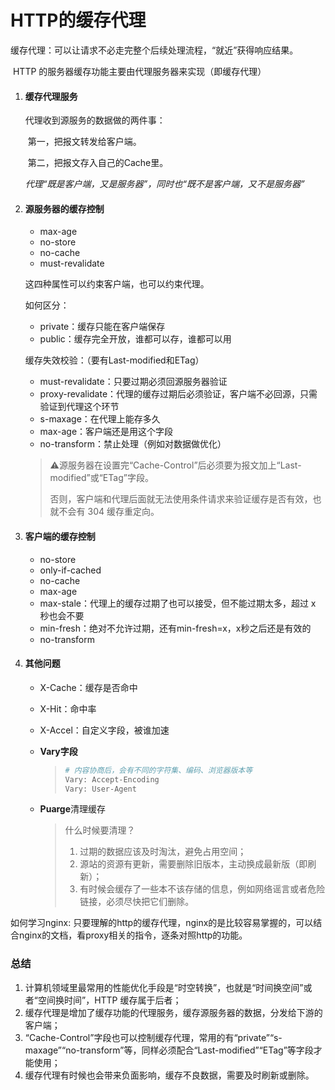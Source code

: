 # HTTP的缓存代理

缓存代理：可以让请求不必走完整个后续处理流程，“就近”获得响应结果。

​					HTTP 的服务器缓存功能主要由代理服务器来实现（即缓存代理）



1. #### 缓存代理服务

   代理收到源服务的数据做的两件事：

   ​	第一，把报文转发给客户端。

   ​	第二，把报文存入自己的Cache里。

   *代理“既是客户端，又是服务器”，同时也“既不是客户端，又不是服务器”*



2. #### 源服务器的缓存控制

   - max-age
   - no-store
   - no-cache
   - must-revalidate

   这四种属性可以约束客户端，也可以约束代理。

   如何区分：

   - private：缓存只能在客户端保存
   - public：缓存完全开放，谁都可以存，谁都可以用

   缓存失效校验：（要有Last-modified和ETag）

   - must-revalidate：只要过期必须回源服务器验证
   - proxy-revalidate：代理的缓存过期后必须验证，客户端不必回源，只需验证到代理这个环节
   - s-maxage：在代理上能存多久
   - max-age：客户端还是用这个字段
   - no-transform：禁止处理（例如对数据做优化）

   > ⚠️源服务器在设置完“Cache-Control”后必须要为报文加上“Last-modified”或“ETag”字段。
   >
   > 否则，客户端和代理后面就无法使用条件请求来验证缓存是否有效，也就不会有 304 缓存重定向。



3. #### 客户端的缓存控制
   
   - no-store
   - only-if-cached
   - no-cache
   - max-age
   - max-stale：代理上的缓存过期了也可以接受，但不能过期太多，超过 x 秒也会不要
   - min-fresh：绝对不允许过期，还有min-fresh=x，x秒之后还是有效的
   - no-transform



4. #### 其他问题

   - X-Cache：缓存是否命中

   - X-Hit：命中率

   - X-Accel：自定义字段，被谁加速

   - **Vary字段**

     > ```bash
     > # 内容协商后，会有不同的字符集、编码、浏览器版本等
     > Vary: Accept-Encoding
     > Vary: User-Agent
     > ```

   - **Puarge**清理缓存

     > 什么时候要清理？
     >
     > 1. 过期的数据应该及时淘汰，避免占用空间；
     > 2. 源站的资源有更新，需要删除旧版本，主动换成最新版（即刷新）；
     > 3. 有时候会缓存了一些本不该存储的信息，例如网络谣言或者危险链接，必须尽快把它们删除。



如何学习nginx: 只要理解的http的缓存代理，nginx的是比较容易掌握的，可以结合nginx的文档，看proxy相关的指令，逐条对照http的功能。



### 总结

1. 计算机领域里最常用的性能优化手段是“时空转换”，也就是“时间换空间”或者“空间换时间”，HTTP 缓存属于后者；
2. 缓存代理是增加了缓存功能的代理服务，缓存源服务器的数据，分发给下游的客户端；
3. “Cache-Control”字段也可以控制缓存代理，常用的有“private”“s-maxage”“no-transform”等，同样必须配合“Last-modified”“ETag”等字段才能使用；
4. 缓存代理有时候也会带来负面影响，缓存不良数据，需要及时刷新或删除。































